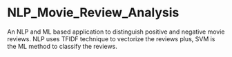 # NLP_Movie_Review_Analysis
An NLP and ML based application to distinguish positive and negative movie reviews. NLP uses TFIDF technique to vectorize the reviews plus, SVM is the ML method to classify the reviews.

